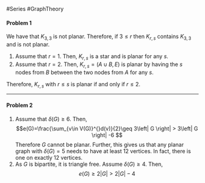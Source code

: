 #Series #GraphTheory 

#### Problem 1
We have that $K_{3,3}$ is not planar. Therefore, if $3\leq r$ then $K_{r,s}$ contains $K_{3,3}$ and is not planar. 
1. Assume that $r=1$. Then, $K_{r,s}$ is a star and is planar for any $s$.
2. Assume that $r=2$. Then, $K_{r,s}=(A\cup B,E)$ is planar by having the $s$ nodes from $B$ between the two nodes from $A$ for any $s$. 

Therefore, $K_{r,s}$ with $r\leq s$ is planar if and only if $r\leq 2$.

---
#### Problem 2
1. Assume that $\delta(G)\geq 6$. Then, $$e(G)=\frac{\sum_{v\in V(G)}^{}d(v)}{2}\geq 3\left| G \right| > 3\left| G \right| -6 $$Therefore $G$ cannot be planar. Further, this gives us that any planar graph with $\delta(G)= 5$ needs to have at least $12$ vertices. In fact, there is one on exactly 12 vertices.
2. As $G$ is bipartite, it is triangle free. Assume $\delta(G)\geq 4$. Then, $$e(G)\geq 2\left| G \right| > 2\left| G \right| -4$$